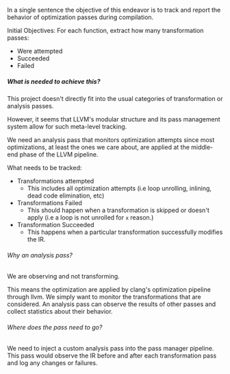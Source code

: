 In a single sentence the objective of this endeavor is to track and report the behavior of optimization passes during compilation.

Initial Objectives: For each function, extract how many transformation passes:
- Were attempted
- Succeeded
- Failed

##### What is needed to achieve this?
This project doesn't directly fit into the usual categories of transformation or analysis passes. 

However, it seems that LLVM's modular structure and its pass management system allow for such meta-level tracking.



















We need an analysis pass that monitors optimization attempts since most optimizations, at least the ones we care about, are applied at the middle-end phase of the LLVM pipeline.

What needs to be tracked:
- Transformations attempted
	- This includes all optimization attempts (i.e loop unrolling, inlining, dead code elimination, etc)
- Transformations Failed
	- This should happen when a transformation is skipped or doesn't apply (i.e a loop is not unrolled for `x` reason.)
- Transformation Succeeded
	- This happens when a particular transformation successfully modifies the IR.

###### Why an analysis pass?
We are observing and not transforming.

This means the optimization are applied by clang's optimization pipeline through llvm. We simply want to monitor the transformations that are considered. An analysis pass can observe the results of other passes and collect statistics about their behavior.

###### Where does the pass need to go?
We need to inject a custom analysis pass into the pass manager pipeline. This pass would observe the IR before and after each transformation pass and log any changes or failures.
